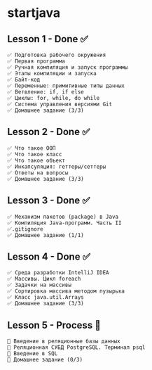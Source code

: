 # startjava

## Lesson 1 - Done ✅
```
✅ Подготовка рабочего окружения
✅ Первая программа
✅ Ручная компиляция и запуск программы
✅ Этапы компиляции и запуска
✅ Байт-код
✅ Переменные: примитивные типы данных
✅ Ветвление: if, if else
✅ Циклы: for, while, do while
✅ Система управления версиями Git
✅ Домашнее задание (3/3)
```    
## Lesson 2 - Done ✅
```
✅ Что такое ООП
✅ Что такое класс
✅ Что такое объект
✅ Инкапсуляция: геттеры/сеттеры
✅ Ответы на вопросы
✅ Домашнее задание (3/3)
```    
## Lesson 3 - Done ✅
```
✅ Механизм пакетов (package) в Java
✅ Компиляция Java-программ. Часть II
✅.gitignore
✅ Домашнее задание (1/1)
```
## Lesson 4 - Done ✅
```
✅ Среда разработки IntelliJ IDEA
✅ Массивы. Цикл foreach
✅ Задачки на массивы
✅ Сортировка массива методом пузырька
✅ Класс java.util.Arrays
✅ Домашнее задание (3/3)
```
## Lesson 5 - Process 🧐
```
🧐 Введение в реляционные базы данных
🧐 Реляционная СУБД PostgreSQL. Терминал psql
🧐 Введение в SQL
🧐 Домашнее задание (0/3)
```
